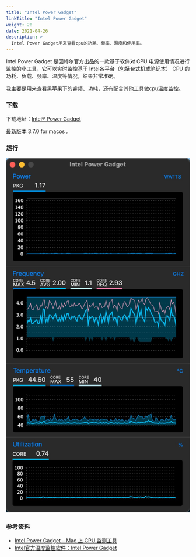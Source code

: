 ```yaml
---
title: "Intel Power Gadget"
linkTitle: "Intel Power Gadget"
weight: 20
date: 2021-04-26
description: >
  Intel Power Gadget用来查看cpu的功耗、频率、温度和使用率。
---
```


Intel Power Gadget 是因特尔官方出品的一款基于软件对 CPU 电源使用情况进行监控的小工具，它可以实时监控基于 Intel各平台（包括台式机或笔记本） CPU 的功耗、负载、频率、温度等情况，结果非常准确。

我主要是用来查看黑苹果下的睿频、功耗，还有配合其他工具做cpu温度监控。

### 下载

下载地址：[Intel® Power Gadget](https://software.intel.com/content/www/us/en/develop/articles/intel-power-gadget.html)

最新版本 3.7.0 for macos 。

### 运行

![](images/intel-power-gadget.jpg)

### 参考资料

- [Intel Power Gadget – Mac 上 CPU 监测工具](https://www.jianshu.com/p/20ca31fbf736)
- [Intel官方温度监控软件：Intel Power Gadget](https://www.mobibrw.com/2021/29181)